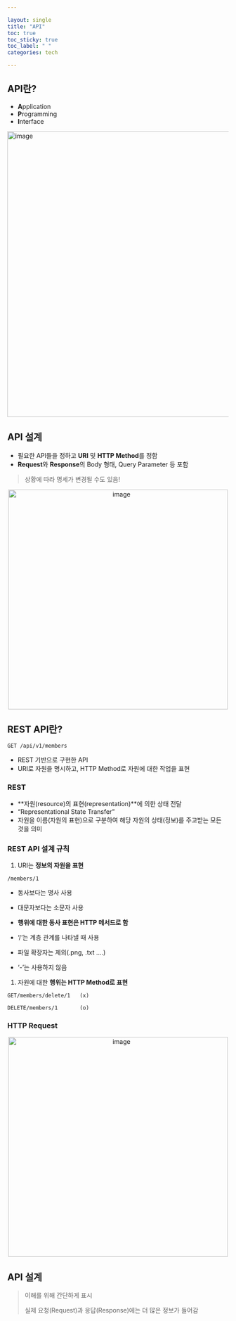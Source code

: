 ```yaml
---

layout: single
title: "API"
toc: true
toc_sticky: true
toc_label: " "
categories: tech

---
```


## API란?

- **A**pplication
- **P**rogramming
- **I**nterface

<img width="650" alt="image" src="https://github.com/why-only-english/Programmers/assets/114092152/1a0110a6-c243-4852-b8ec-ae0f6e24741a">

## API 설계

- 필요한 API들을 정하고 **URI** 및 **HTTP Method**를 정함
- **Request**와 **Response**의 Body 형태, Query Parameter 등 포함

> 상황에 따라 명세가 변경될 수도 있음!
> 

<center><img width="500" alt="image" src="https://github.com/why-only-english/Programmers/assets/114092152/72a3e510-d9bb-49b4-a58f-eecc5f9d0e3c"></center>

## REST API란?

```
GET /api/v1/members
```

- REST 기반으로 구현한 API
- URI로 자원을 명시하고, HTTP Method로 자원에 대한 작업을 표현

### REST

- **자원(resource)의 표현(representation)**에 의한 상태 전달
- “Representational State Transfer”
- 자원을 이름(자원의 표현)으로 구분하여 해당 자원의 상태(정보)를 주고받는 모든 것을 의미

### REST API 설계 규칙

1. URI는 **정보의 자원을 표현**

```
/members/1
```

- 동사보다는 명사 사용
- 대문자보다는 소문자 사용
- **행위에 대한 동사 표현은 HTTP 메서드로 함**

- ‘/’는 계층 관계를 나타낼 때 사용
- 파일 확장자는 제외(.png, .txt ….)
- ‘-’는 사용하지 않음
1. 자원에 대한 **행위는 HTTP Method로 표현**

```
GET/members/delete/1   (x)
```

```
DELETE/members/1       (o)
```

### HTTP Request

<center><img width="500" alt="image" src="https://github.com/why-only-english/Programmers/assets/114092152/7babaf65-ae27-4e7c-b7e2-7a3e39c32123"></center>

## API 설계

> 이해를 위해 간단하게 표시
> 
> 
> 실제 요청(Request)과 응답(Response)에는 더 많은 정보가 들어감
>
